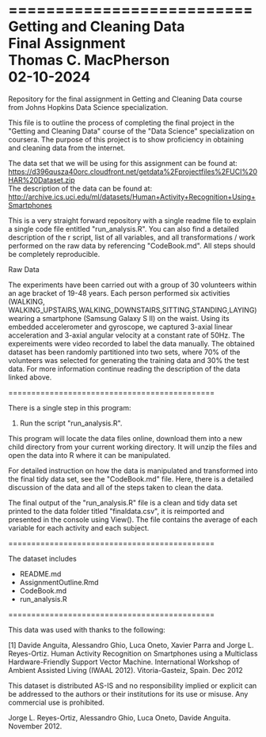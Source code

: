 ==========================  
Getting and Cleaning Data  
Final Assignment  
Thomas C. MacPherson  
02-10-2024  
==========================  

Repository for the final assignment in Getting and Cleaning Data course from Johns Hopkins Data Science specialization.

This file is to outline the process of completing the final project in the "Getting and Cleaning Data" course of the "Data Science" specialization on coursera. The purpose of this project is to show proficiency in obtaining and cleaning data from the internet. 

The data set that we will be using for this assignment can be found at:   https://d396qusza40orc.cloudfront.net/getdata%2Fprojectfiles%2FUCI%20HAR%20Dataset.zip  
The description of the data can be found at:  
http://archive.ics.uci.edu/ml/datasets/Human+Activity+Recognition+Using+Smartphones

This is a very straight forward repository with a single readme file to explain a single code file entitled "run_analysis.R". You can also find a detailed description of the r script, list of all variables, and all transformations / work performed on the raw data by referencing "CodeBook.md". All steps should be completely reproducible.

Raw Data

The experiments have been carried out with a group of 30 volunteers within an age bracket of 19-48 years. Each person performed six activities (WALKING, WALKING_UPSTAIRS,WALKING_DOWNSTAIRS,SITTING,STANDING,LAYING) wearing a smartphone (Samsung Galaxy S II) on the waist. Using its embedded accelerometer and gyroscope, we captured 3-axial linear acceleration and 3-axial angular velocity at a constant rate of 50Hz. The expereiments were video recorded to label the data manually. The obtained dataset has been randomly partitioned into two sets, where 70% of the volunteers was selected for generating the training data and 30% the test data. For more information continue reading the description of the data linked above. 

=============================================

There is a single step in this program:  

1) Run the script "run_analysis.R". 

This program will locate the data files online, download them into a new child directory from your current working directory. It will unzip the files and open the data into R where it can be manipulated. 

For detailed instruction on how the data is manipulated and transformed into the final tidy data set, see the "CodeBook.md" file. Here, there is a detailed discussion of the data and all of the steps taken to clean the data. 

The final output of the "run_analysis.R" file is a clean and tidy data set printed to the data folder titled "finaldata.csv", it is reimported and presented in the console using View(). The file contains the average of each variable for each activity and each subject.

=============================================

The dataset includes

- README.md  
- AssignmentOutline.Rmd  
- CodeBook.md
- run_analysis.R

=============================================

This data was used with thanks to the following:

[1] Davide Anguita, Alessandro Ghio, Luca Oneto, Xavier Parra and Jorge L. Reyes-Ortiz. Human Activity Recognition on Smartphones using a Multiclass Hardware-Friendly Support Vector Machine. International Workshop of Ambient Assisted Living (IWAAL 2012). Vitoria-Gasteiz, Spain. Dec 2012

This dataset is distributed AS-IS and no responsibility implied or explicit can be addressed to the authors or their institutions for its use or misuse. Any commercial use is prohibited.

Jorge L. Reyes-Ortiz, Alessandro Ghio, Luca Oneto, Davide Anguita. November 2012.
